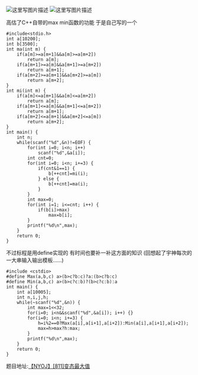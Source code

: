 ![这里写图片描述](http://img.blog.csdn.net/20160210011140613)
![这里写图片描述](http://img.blog.csdn.net/20160210011149222)

高估了C++自带的max min函数的功能
于是自己写的一个

```
#include<stdio.h>
int a[10200];
int b[3500];
int ma(int m) {
	if(a[m]>=a[m+1]&&a[m]>=a[m+2])
		return a[m];
	if(a[m+1]>=a[m]&&a[m+1]>=a[m+2])
		return a[m+1];
	if(a[m+2]>=a[m+1]&&a[m+2]>=a[m])
		return a[m+2];
}
int mi(int m) {
	if(a[m]<=a[m+1]&&a[m]<=a[m+2])
		return a[m];
	if(a[m+1]<=a[m]&&a[m+1]<=a[m+2])
		return a[m+1];
	if(a[m+2]<=a[m+1]&&a[m+2]<=a[m])
		return a[m+2];
}
int main() {
	int n;
	while(scanf("%d",&n)!=EOF) {
		for(int i=0; i<n; i++)
			scanf("%d",&a[i]);
		int cnt=0;
		for(int i=0; i<n; i+=3) {
			if(cnt&1==1) {
				b[++cnt]=mi(i);
			} else {
				b[++cnt]=ma(i);
			}
		}
		int max=0;
		for(int i=1; i<=cnt; i++) {
			if(b[i]>max)
				max=b[i];
		}
		printf("%d\n",max);
	}
	return 0;
}

```

不过标程是用define实现的
有时间也要补一补这方面的知识
(回想起了宇神每次的一大串输入输出模板……)

```
#include <cstdio>
#define Max(a,b,c) a>(b>c?b:c)?a:(b>c?b:c)
#define Min(a,b,c) a>(b>c?c:b)?(b>c?c:b):a
int main() {
	int a[10005];
	int n,i,j,h;
	while(~scanf("%d",&n)) {
		int max=1<<32;
		for(i=0; i<n&&scanf("%d",&a[i]); i++) {}
		for(i=0; i<n; i+=3) {
			h=i%2==0?Max(a[i],a[i+1],a[i+2]):Min(a[i],a[i+1],a[i+2]);
			max=h>max?h:max;
		}
		printf("%d\n",max);
	}
	return 0;
}
```

题目地址:[【NYOJ】[811]变态最大值](http://acm.nyist.net/JudgeOnline/problem.php?pid=811)